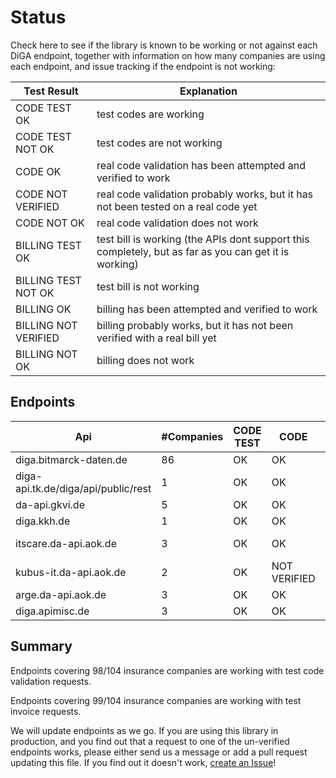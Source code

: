 # Status

Check here to see if the library is known to be working or not against each DiGA endpoint,
together with information on how many companies are using each endpoint, and issue tracking if the endpoint is not working:

| Test Result          | Explanation                                                                                           |
| -------------------- | ----------------------------------------------------------------------------------------------------- |
| CODE TEST OK         | test codes are working                                                                                |
| CODE TEST NOT OK     | test codes are not working                                                                            |
| CODE OK              | real code validation has been attempted and verified to work                                          |
| CODE NOT VERIFIED    | real code validation probably works, but it has not been tested on a real code yet                    |
| CODE NOT OK          | real code validation does not work                                                                    |
| BILLING TEST OK      | test bill is working (the APIs dont support this completely, but as far as you can get it is working) |
| BILLING TEST NOT OK  | test bill is not working                                                                              |
| BILLING OK           | billing has been attempted and verified to work                                                       |
| BILLING NOT VERIFIED | billing probably works, but it has not been verified with a real bill yet                             |
| BILLING NOT OK       | billing does not work                                                                                 |

## Endpoints

| Api                                 | #Companies | CODE TEST | CODE         | BILLING TEST | BILLING      |
| ----------------------------------- | ---------- | --------- | ------------ | ------------ | ------------ |
| diga.bitmarck-daten.de              | 86         | OK        | OK           | OK           | OK           |
| diga-api.tk.de/diga/api/public/rest | 1          | OK        | OK           | OK           | OK           |
| da-api.gkvi.de                      | 5          | OK        | OK           | OK           | OK           |
| diga.kkh.de                         | 1          | OK        | OK           |              |              |
| itscare.da-api.aok.de               | 3          | OK        | OK           | OK           | NOT VERIFIED |
| kubus-it.da-api.aok.de              | 2          | OK        | NOT VERIFIED | OK           | NOT VERIFIED |
| arge.da-api.aok.de                  | 3          | OK        | OK           | OK           | OK           |
| diga.apimisc.de                     | 3          | OK        | OK           | NOT OK       | OK           |

## Summary

Endpoints covering 98/104 insurance companies are working with test code validation requests.

Endpoints covering 99/104 insurance companies are working with test invoice requests.

We will update endpoints as we go. If you are using this library in production, and you find out that a request to
one of the un-verified endpoints works, please either send us a message or add a pull request updating this file.
If you find out it doesn't work, [create an Issue](https://github.com/alex-therapeutics/diga-api-client/issues/new/choose)!

